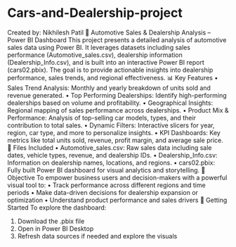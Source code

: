 # Cars-and-Dealership-project
Created by: Nikhilesh Patil
🚗 Automotive Sales & Dealership Analysis – Power BI Dashboard
This project presents a detailed analysis of automotive sales data using Power BI. It leverages datasets including sales performance (Automotive_sales.csv), dealership information (Dealership_Info.csv), and is built into an interactive Power BI report (cars02.pbix). The goal is to provide actionable insights into dealership performance, sales trends, and regional effectiveness.
📊 Key Features
•	Sales Trend Analysis: Monthly and yearly breakdown of units sold and revenue generated.
•	Top Performing Dealerships: Identify high-performing dealerships based on volume and profitability.
•	Geographical Insights: Regional mapping of sales performance across dealerships.
•	Product Mix & Performance: Analysis of top-selling car models, types, and their contribution to total sales. 
•	Dynamic Filters: Interactive slicers for year, region, car type, and more to personalize insights.
•	KPI Dashboards: Key metrics like total units sold, revenue, profit margin, and average sale price.
🧾 Files Included
•	Automotive_sales.csv: Raw sales data including sale dates, vehicle types, revenue, and dealership IDs.
•	Dealership_Info.csv: Information on dealership names, locations, and regions.
•	cars02.pbix: Fully built Power BI dashboard for visual analytics and storytelling.
🎯 Objective
To empower business users and decision-makers with a powerful visual tool to:
•	Track performance across different regions and time periods
•	Make data-driven decisions for dealership expansion or optimization
•	Understand product performance and sales drivers
🚀 Getting Started
To explore the dashboard:
1.	Download the .pbix file
2.	Open in Power BI Desktop
3.	Refresh data sources if needed and explore the visuals
